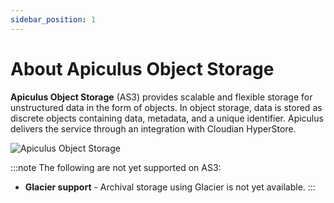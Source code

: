 ```yaml
---
sidebar_position: 1
---
```

# About Apiculus Object Storage

**Apiculus Object Storage** (AS3) provides scalable and flexible storage for unstructured data in the form of objects. In object storage, data is stored as discrete objects containing data, metadata, and a unique identifier. Apiculus delivers the service through an integration with Cloudian HyperStore.

![Apiculus Object Storage](img/ApiculusObjectStorage.png)

:::note
The following are not yet supported on AS3:
- **Glacier support** - Archival storage using Glacier is not yet available.
:::





